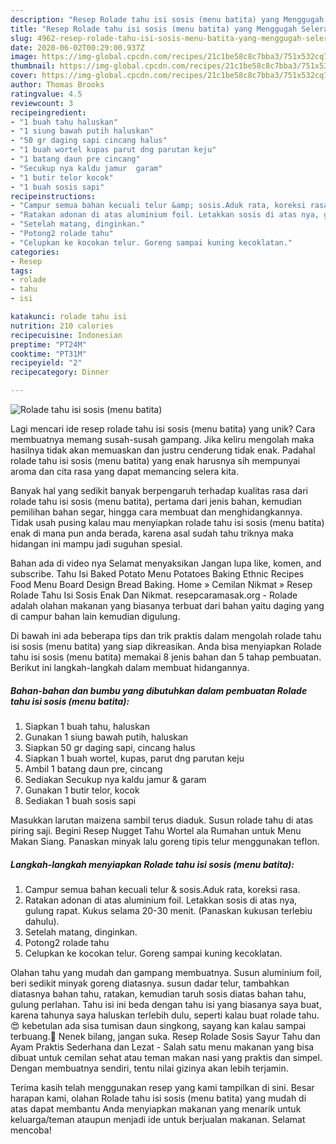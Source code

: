 ```yaml
---
description: "Resep Rolade tahu isi sosis (menu batita) yang Menggugah Selera"
title: "Resep Rolade tahu isi sosis (menu batita) yang Menggugah Selera"
slug: 4962-resep-rolade-tahu-isi-sosis-menu-batita-yang-menggugah-selera
date: 2020-06-02T00:29:00.937Z
image: https://img-global.cpcdn.com/recipes/21c1be58c8c7bba3/751x532cq70/rolade-tahu-isi-sosis-menu-batita-foto-resep-utama.jpg
thumbnail: https://img-global.cpcdn.com/recipes/21c1be58c8c7bba3/751x532cq70/rolade-tahu-isi-sosis-menu-batita-foto-resep-utama.jpg
cover: https://img-global.cpcdn.com/recipes/21c1be58c8c7bba3/751x532cq70/rolade-tahu-isi-sosis-menu-batita-foto-resep-utama.jpg
author: Thomas Brooks
ratingvalue: 4.5
reviewcount: 3
recipeingredient:
- "1 buah tahu haluskan"
- "1 siung bawah putih haluskan"
- "50 gr daging sapi cincang halus"
- "1 buah wortel kupas parut dng parutan keju"
- "1 batang daun pre cincang"
- "Secukup nya kaldu jamur  garam"
- "1 butir telor kocok"
- "1 buah sosis sapi"
recipeinstructions:
- "Campur semua bahan kecuali telur &amp; sosis.Aduk rata, koreksi rasa."
- "Ratakan adonan di atas aluminium foil. Letakkan sosis di atas nya, gulung rapat. Kukus selama 20-30 menit. (Panaskan kukusan terlebiu dahulu)."
- "Setelah matang, dinginkan."
- "Potong2 rolade tahu"
- "Celupkan ke kocokan telur. Goreng sampai kuning kecoklatan."
categories:
- Resep
tags:
- rolade
- tahu
- isi

katakunci: rolade tahu isi 
nutrition: 210 calories
recipecuisine: Indonesian
preptime: "PT24M"
cooktime: "PT31M"
recipeyield: "2"
recipecategory: Dinner

---
```



![Rolade tahu isi sosis (menu batita)](https://img-global.cpcdn.com/recipes/21c1be58c8c7bba3/751x532cq70/rolade-tahu-isi-sosis-menu-batita-foto-resep-utama.jpg)

Lagi mencari ide resep rolade tahu isi sosis (menu batita) yang unik? Cara membuatnya memang susah-susah gampang. Jika keliru mengolah maka hasilnya tidak akan memuaskan dan justru cenderung tidak enak. Padahal rolade tahu isi sosis (menu batita) yang enak harusnya sih mempunyai aroma dan cita rasa yang dapat memancing selera kita.

Banyak hal yang sedikit banyak berpengaruh terhadap kualitas rasa dari rolade tahu isi sosis (menu batita), pertama dari jenis bahan, kemudian pemilihan bahan segar, hingga cara membuat dan menghidangkannya. Tidak usah pusing kalau mau menyiapkan rolade tahu isi sosis (menu batita) enak di mana pun anda berada, karena asal sudah tahu triknya maka hidangan ini mampu jadi suguhan spesial.

Bahan ada di video nya Selamat menyaksikan Jangan lupa like, komen, and subscribe. Tahu Isi Baked Potato Menu Potatoes Baking Ethnic Recipes Food Menu Board Design Bread Baking. Home » Cemilan Nikmat » Resep Rolade Tahu Isi Sosis Enak Dan Nikmat. resepcaramasak.org - Rolade adalah olahan makanan yang biasanya terbuat dari bahan yaitu daging yang di campur bahan lain kemudian digulung.


Di bawah ini ada beberapa tips dan trik praktis dalam mengolah rolade tahu isi sosis (menu batita) yang siap dikreasikan. Anda bisa menyiapkan Rolade tahu isi sosis (menu batita) memakai 8 jenis bahan dan 5 tahap pembuatan. Berikut ini langkah-langkah dalam membuat hidangannya.

<!--inarticleads1-->

##### Bahan-bahan dan bumbu yang dibutuhkan dalam pembuatan Rolade tahu isi sosis (menu batita):

1. Siapkan 1 buah tahu, haluskan
1. Gunakan 1 siung bawah putih, haluskan
1. Siapkan 50 gr daging sapi, cincang halus
1. Siapkan 1 buah wortel, kupas, parut dng parutan keju
1. Ambil 1 batang daun pre, cincang
1. Sediakan Secukup nya kaldu jamur &amp; garam
1. Gunakan 1 butir telor, kocok
1. Sediakan 1 buah sosis sapi


Masukkan larutan maizena sambil terus diaduk. Susun rolade tahu di atas piring saji. Begini Resep Nugget Tahu Wortel ala Rumahan untuk Menu Makan Siang. Panaskan minyak lalu goreng tipis telur menggunakan teflon. 

<!--inarticleads2-->

##### Langkah-langkah menyiapkan Rolade tahu isi sosis (menu batita):

1. Campur semua bahan kecuali telur &amp; sosis.Aduk rata, koreksi rasa.
1. Ratakan adonan di atas aluminium foil. Letakkan sosis di atas nya, gulung rapat. Kukus selama 20-30 menit. (Panaskan kukusan terlebiu dahulu).
1. Setelah matang, dinginkan.
1. Potong2 rolade tahu
1. Celupkan ke kocokan telur. Goreng sampai kuning kecoklatan.


Olahan tahu yang mudah dan gampang membuatnya. Susun aluminium foil, beri sedikit minyak goreng diatasnya. susun dadar telur, tambahkan diatasnya bahan tahu, ratakan, kemudian taruh sosis diatas bahan tahu, gulung perlahan. Tahu isi ini beda dengan tahu isi yang biasanya saya buat, karena tahunya saya haluskan terlebih dulu, seperti kalau buat rolade tahu.😍 kebetulan ada sisa tumisan daun singkong, sayang kan kalau sampai terbuang.🤗 Nenek bilang, jangan suka. Resep Rolade Sosis Sayur Tahu dan Ayam Praktis Sederhana dan Lezat - Salah satu menu makanan yang bisa dibuat untuk cemilan sehat atau teman makan nasi yang praktis dan simpel. Dengan membuatnya sendiri, tentu nilai gizinya akan lebih terjamin. 

Terima kasih telah menggunakan resep yang kami tampilkan di sini. Besar harapan kami, olahan Rolade tahu isi sosis (menu batita) yang mudah di atas dapat membantu Anda menyiapkan makanan yang menarik untuk keluarga/teman ataupun menjadi ide untuk berjualan makanan. Selamat mencoba!
